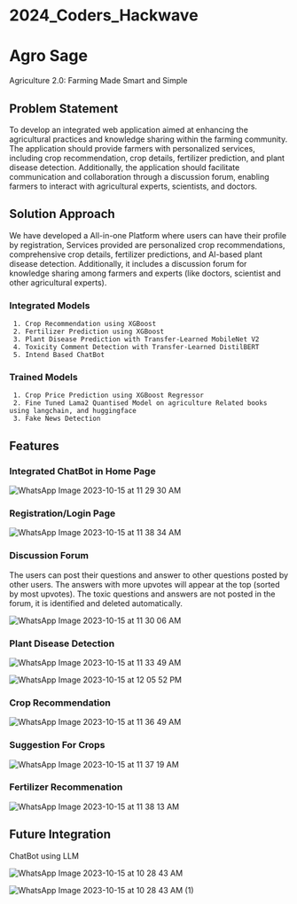 # 2024_Coders_Hackwave

# Agro Sage 
Agriculture 2.0: Farming Made Smart and Simple

## Problem Statement

To develop an integrated web application aimed at enhancing the agricultural practices and knowledge sharing within the farming community. The application should provide farmers with personalized services, including crop recommendation, crop details, fertilizer prediction, and plant disease detection. Additionally, the application should facilitate communication and collaboration through a discussion forum, enabling farmers to interact with agricultural experts, scientists, and doctors.

## Solution Approach 

We have developed a All-in-one Platform where users can have their profile by registration, Services provided are personalized crop recommendations, comprehensive crop details, fertilizer predictions, and AI-based plant disease detection. Additionally, it includes a discussion forum for knowledge sharing among farmers and experts (like doctors, scientist and other agricultural experts). 

  ### Integrated Models
  
     1. Crop Recommendation using XGBoost
     2. Fertilizer Prediction using XGBoost
     3. Plant Disease Prediction with Transfer-Learned MobileNet V2
     4. Toxicity Comment Detection with Transfer-Learned DistilBERT
     5. Intend Based ChatBot

  ### Trained Models

     1. Crop Price Prediction using XGBoost Regressor
     2. Fine Tuned Lama2 Quantised Model on agriculture Related books using langchain, and huggingface
     3. Fake News Detection
     
## Features

  ### Integrated ChatBot in Home Page

![WhatsApp Image 2023-10-15 at 11 29 30 AM](https://github.com/SriSailaAS/2024_Coders_Hackwave/assets/89289311/8469834a-1878-4672-80fd-9bd24d0fc7f4)

  ### Registration/Login Page
  
![WhatsApp Image 2023-10-15 at 11 38 34 AM](https://github.com/SriSailaAS/2024_Coders_Hackwave/assets/89289311/48678d13-9c02-4e3f-87b0-79f4f79369f6)

  ### Discussion Forum

The users can post their questions and answer to other questions posted by other users. The answers with more upvotes will appear at the top (sorted by most upvotes). The toxic questions and answers are not posted in the forum, it is identified and deleted automatically.

  ![WhatsApp Image 2023-10-15 at 11 30 06 AM](https://github.com/SriSailaAS/2024_Coders_Hackwave/assets/89289311/40fa797a-e9c2-493d-a7c4-056e5a04592c)


### Plant Disease Detection

![WhatsApp Image 2023-10-15 at 11 33 49 AM](https://github.com/SriSailaAS/2024_Coders_Hackwave/assets/89289311/850fe155-ae17-49e8-8909-735410633517)

![WhatsApp Image 2023-10-15 at 12 05 52 PM](https://github.com/SriSailaAS/2024_Coders_Hackwave/assets/89289311/e26fef6d-a546-413f-adca-c9d9cd15b732)


### Crop Recommendation

![WhatsApp Image 2023-10-15 at 11 36 49 AM](https://github.com/SriSailaAS/2024_Coders_Hackwave/assets/89289311/5084975e-eeca-4000-89a2-97d88dc645e3)

### Suggestion For Crops

![WhatsApp Image 2023-10-15 at 11 37 19 AM](https://github.com/SriSailaAS/2024_Coders_Hackwave/assets/89289311/dea71cea-58fc-4589-9ee8-1a62bbf15496)


### Fertilizer Recommenation
  
![WhatsApp Image 2023-10-15 at 11 38 13 AM](https://github.com/SriSailaAS/2024_Coders_Hackwave/assets/89289311/2237fcb6-5ffd-4596-9b90-73d0634c929e)


## Future Integration

ChatBot using LLM

![WhatsApp Image 2023-10-15 at 10 28 43 AM](https://github.com/SriSailaAS/2024_Coders_Hackwave/assets/89289311/ff7bd64e-7b6b-445b-bdff-b31af549c355)

![WhatsApp Image 2023-10-15 at 10 28 43 AM (1)](https://github.com/SriSailaAS/2024_Coders_Hackwave/assets/89289311/54dd43e3-8114-42ed-ab76-b38f0c818a48)









  
     
